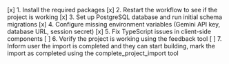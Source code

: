 [x] 1. Install the required packages
[x] 2. Restart the workflow to see if the project is working
[x] 3. Set up PostgreSQL database and run initial schema migrations
[x] 4. Configure missing environment variables (Gemini API key, database URL, session secret)
[x] 5. Fix TypeScript issues in client-side components
[ ] 6. Verify the project is working using the feedback tool
[ ] 7. Inform user the import is completed and they can start building, mark the import as completed using the complete_project_import tool